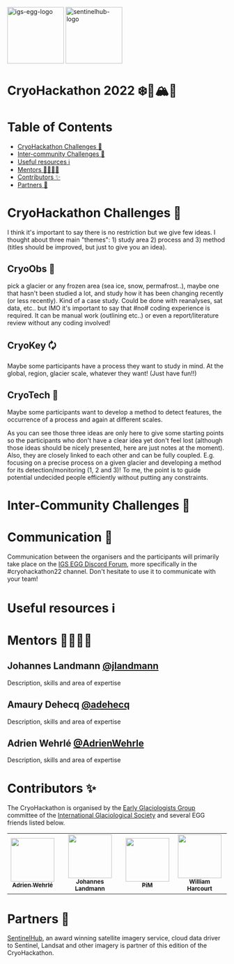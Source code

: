 <img src="https://github.com/igsegg/CryoHackathon2022/blob/main/data/egg-logo.png" alt="igs-egg-logo" height="130"/> <img src="https://github.com/igsegg/CryoHackathon2022/blob/main/data/sentinelhub-logo.png" alt="sentinelhub-logo" height="130"/>

# CryoHackathon 2022 ❄️🧊🏔️🐧

# Table of Contents
- [CryoHackathon Challenges 📢](#cryohackathon-challenges-)
- [Inter-community Challenges 📢](#inter-community-challenges-)
- [Useful resources ℹ️](#useful-resources-ℹ%EF%B8%8F)
- [Mentors 👨‍💻👩‍💻](#mentors-)
- [Contributors ✨](#contributors-)
- [Partners 🥳](#partners-)

# CryoHackathon Challenges 📢

I think it's important to say there is no restriction but we give few
ideas. I thought about three main "themes": 1) study area 2) process
and 3) method (titles should be improved, but just to give you an
idea).

## CryoObs 🧐

pick a glacier or any frozen area (sea ice, snow, permafrost..), maybe one that
hasn't been studied a lot, and study how it has been changing recently (or less
recently). Kind of a case study. Could be done with reanalyses, sat data,
etc.. but IMO it's important to say that #no# coding experience is required. It
can be manual work (outlining etc..) or even a report/literature review without
any coding involved!

## CryoKey 🗘

Maybe some participants have a process they want to study in mind. At the
global, region, glacier scale, whatever they want! (Just have fun!!)

## CryoTech 💾

Maybe some participants want to develop a method to detect features, the
occurrence of a process and again at different scales.

As you can see those three ideas are only here to give some starting points so
the participants who don't have a clear idea yet don't feel lost (although those
ideas should be nicely presented, here are just notes at the moment). Also, they
are closely linked to each other and can be fully coupled. E.g. focusing on a
precise process on a given glacier and developing a method for its
detection/monitoring (1, 2 and 3)! To me, the point is to guide potential
undecided people efficiently without putting any constraints.

# Inter-Community Challenges 📢

# Communication 💬
Communication between the organisers and the participants will
primarily take place on the [IGS EGG Discord Forum](https://discord.com/channels/824997204921810984/824998700668551178), more specifically
in the #cryohackathon22 channel. Don't hesitate to use it to
communicate with your team!

# Useful resources ℹ️

# Mentors 👨‍💻👩‍💻

## Johannes Landmann [@jlandmann](https://github.com/jlandmann)
Description, skills and area of expertise

## Amaury Dehecq [@adehecq](https://github.com/adehecq)
Description, skills and area of expertise

## Adrien Wehrlé [@AdrienWehrle](https://github.com/AdrienWehrle)
Description, skills and area of expertise

# Contributors ✨

The CryoHackathon is organised by the [Early Glaciologists Group](https://igsegg.org/) committee of the
[International Glaciological Society](https://www.igsoc.org/) and several EGG friends listed below. 

 <!-- ALL-CONTRIBUTORS-LIST:START - Do not remove or modify this section -->
<!-- prettier-ignore-start -->
<!-- markdownlint-disable -->
<table>
  <tr>
    <td align="center"><a href="https://github.com/AdrienWehrle"><img src="https://avatars.githubusercontent.com/u/44843368?v=4" width="100px;" alt=""/><br /><sub><b>Adrien Wehrlé </b></sub></a></td>
    <td align="center"><a href="https://github.com/jlandmann"><img src="https://avatars.githubusercontent.com/u/10832560?v=4" width="100px;" alt=""/><br /><sub><b>Johannes Landmann</b></sub></a></td>
    <td align="center"><a href="https://github.com/pmlefeuvre"><img src="https://avatars.githubusercontent.com/u/10058951?v=4" width="100px;" alt=""/><br /><sub><b>PiM</b></sub></a></td>
    <td align="center"><a href="http://www.williamharcourt.co.uk"><img src="https://avatars.githubusercontent.com/u/48527570?v=4" width="100px;" alt=""/><br /><sub><b>William Harcourt</b></sub></a></td>
  </tr>
</table>

<!-- markdownlint-restore -->
<!-- prettier-ignore-end -->

<!-- ALL-CONTRIBUTORS-LIST:END -->

# Partners 🥳

[SentinelHub](https://www.sentinel-hub.com/), an award winning satellite imagery service, cloud data driver to
Sentinel, Landsat and other imagery is partner of this edition of the
CryoHackathon.

